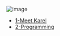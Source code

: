 ![image](https://user-images.githubusercontent.com/51156057/228684518-6c784fdd-c6ca-450b-81cb-eefbcd967bb8.png)

* [1-Meet Karel](https://compedu.stanford.edu/karel-reader/docs/python/en/chapter1.html)
* [2-Programming](https://compedu.stanford.edu/karel-reader/docs/python/en/chapter2.html)
